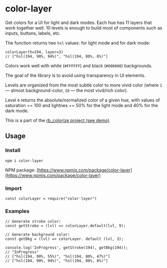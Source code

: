 # color-layer

Get colors for a UI for light and dark modes. Each hue has 11 layers that work together well. 10 levels is enough to build most of components such as inputs, buttons, labels, etc.

The function returns two `hsl` values: for light mode and for dark mode:

```
colorLayer(h=194, layer=3)
// ["hsl(194, 90%, 94%)", "hsl(194, 80%, 8%)"]
```

Colors work well with white (`#FFFFFF`) and black (`#000000`) backgrounds.

The goal of the library is to avoid using transparency in UI elements.

Levels are organized from the most subtle color to more vivid color (where `1` — almost background-color, `10` — the most vivd/rich color).

Level `0` returns the absolute/normalized color of a given hue, with values of saturation == 100 and lightnes == 50% for the light mode and 40% for the dark mode.

This is a part of the [rb_colorize project (see demo)](http://rockbee.com/colorize).

## Usage

### Install

```
npm i color-layer
```

NPM package: [https://www.npmjs.com/package/color-layer](https://www.npmjs.com/package/color-layer)

### Import

```
const colorLayer = require("color-layer")
```
### Examples

```
// Generate stroke color:
const getStroke = (lvl) => colorLayer.default(lvl, 9);

// Generate background color:
const getBkg = (lvl) => colorLayer. default (lvl, 3);

console.log('InProgress', getStroke(194), getBkg(194));
// "InProgress"
// ["hsl(194, 90%, 55%)", "hsl(194, 80%, 47%)"]
// ["hsl(194, 90%, 94%)", "hsl(194, 80%, 8%)"]


```


<!-- ## Layers

## Default (normalized) color -->

<!-- change version in package.json -->
<!-- npm publish -->

<!-- https://www.npmjs.com/package/color-layer -->